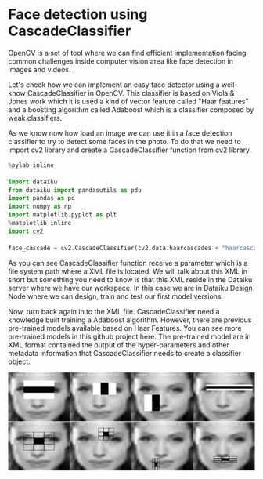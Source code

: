 # Face detection using CascadeClassifier

OpenCV is a set of tool where we can find efficient implementation facing common challenges inside computer vision area like face detection in images and videos.

Let's check how we can implement an easy face detector using a well-know CascadeClassifier in OpenCV. This classifier is based on Viola & Jones work which it is used a kind of vector feature called "Haar features" and a boosting algorithm called Adaboost which is a classifier composed by weak classifiers.

As we know now how load an image we can use it in a face detection classifier to try to detect some faces in the photo. To do that we need to import cv2 library and create a CascadeClassifier function from cv2 library.

```python
%pylab inline
 
import dataiku
from dataiku import pandasutils as pdu
import pandas as pd
import numpy as np
import matplotlib.pyplot as plt
%matplotlib inline
import cv2
 
face_cascade = cv2.CascadeClassifier(cv2.data.haarcascades + "haarcascade_frontalface_Default.xml")
```

As you can see CascadeClassifier function receive a parameter which is a file system path where a XML file  is located. We will talk about this XML in short but something you need to know is that this XML reside in the Dataiku server where we have our workspace. In this case we are in Dataiku Design Node where we can design, train and test our first model versions.

Now, turn back again in to the XML file. CascadeClassifier need a knowledge built training a Adaboost algorithm. However, there are previous pre-trained models available based on Haar Features. You can see more pre-trained models in this github project here. The pre-trained model are in XML format contained the output of the hyper-parameters and other metadata information that CascadeClassifier needs to create a classifier object. 

<img src="images/haar_features.png?raw=true" width="600" height="200" alt="Dataset section"/>

